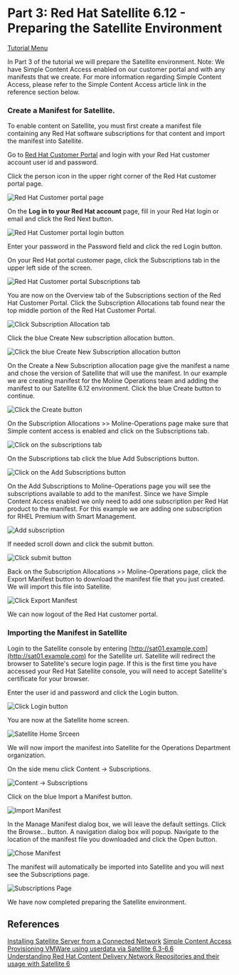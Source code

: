 # Part 3: Red Hat Satellite 6.12 - Preparing the Satellite Environment

[Tutorial Menu](https://github.com/pslucas0212/RedHat-Satellite-6.12-VM-Provisioning-to-vSphere-Tutorial)

In Part 3 of the tutorial we will prepare the Satellite environment.  Note: We have Simple Content Access enabled on our customer portal and with any manifests that we create.  For more information regarding Simple Content Access, please refer to the Simple Content Access article link in the reference section below.  

### Create a Manifest for Satellite. 
To enable content on Satellite, you must first create a manifest file containing any Red Hat software subscriptions for that content and import the manifest into Satellite.  

Go to [Red Hat Customer Portal](https://access.redhat.com/) and login with your Red Hat customer account user id and password.  

Click the person icon in the upper right corner of the Red Hat customer portal page.  

![Red Hat Customer portal page](images/sat03.png)  

On the **Log in to your Red Hat account** page, fill in your Red Hat login or email and click the Red Next button.

![Red Hat Customer portal login button](images/sat04.png)  

Enter your password in the Password field and click the red Login button.  

On your Red Hat portal customer page, click the Subscriptions tab in the upper left side of the screen.  

![Red Hat Customer portal Subscriptions tab](images/sat05.png)  

You are now on the Overview tab of the Subscriptions section of the Red Hat Customer Portal.  Click the Subscription Allocations tab found near the top middle portion of the Red Hat Customer Portal.  

![Click Subscription Allocation tab](images/sat06.png)  

Click the blue Create New subscription allocation button.  

![Click the blue Create New Subscription allocation button](images/sat07.png)  

On the Create a New Subscription allocation page give the manifest a name and chose the version of Satellite that will use the manifest.  In our example we are creating manifest for the Moline Operations team and adding the manifest to our Satellite 6.12 environment.  Click the blue Create button to continue.

![Click the Create button](images/sat08.png)  

On the Subscription Allocations >> Moline-Operations page make sure that Simple content access is enabled and click on the Subscriptions tab.  

![Click on the subscriptions tab](images/sat09.png)  

On the Subscriptions tab click the blue Add Subscriptions button.  

![Click on the Add Subscriptions button](images/sat10.png)  

On the Add Subscriptions to Moline-Operations page you will see the subscriptions available to add to the manifest.  Since we have Simple Content Access enabled we only need to add one subscription per Red Hat product to the manifest.  For this example we are adding one subscription for RHEL Premium with Smart Management. 

![Add subscription ](images/sat11.png)  

If needed scroll down and click the submit button. 

![Click submit button](images/sat12.png)  

Back on the Subscription Allocations >> Moline-Operations page, click the Export Manifest button to download the manifest file that you just created.  We will import this file into Satellite.

![Click Export Manifest](images/sat13.png) 

We can now logout of the Red Hat customer portal.  

### Importing the Manifest in Satellite

Login to the Satellite console by entering [http://sat01.example.com](http://sat01.example.com) for the Satellite url.  Satellite will redirect the browser to Satellite's secure login page.  If this is the first time you have accessed your Red Hat Satellite console, you will need to accept Satellite's certificate for your browser.  

Enter the user id and password and click the Login button.  

![Click Login button](/images/sat14.png)  

You are now at the Satellite home screen.  

![Satellite Home Srceen](/images/sat15.png)  

We will now import the manifest into Satellite for the Operations Department organization.  

On the side menu click Content -> Subscriptions.  

![Content -> Subscriptions](/images/sat16.png)   

Click on the blue Import a Manifest button.  

![Import Manifest](/images/sat17.png)   

In the Manage Manifest dialog box, we will leave the default settings.  Click the Browse... button. A navigation dialog box will popup.  Navigate to the location of the manifest file you downloaded and click the Open button.  

![Chose Manifest](/images/sat18.png)  

The manifest will automatically be imported into Satellite and you will next see the Subscriptions page.

![Subscriptions Page](/images/sat19.png)

We have now completed preparing the Satellite environment.



## References  
[Installing Satellite Server from a Connected Network](https://access.redhat.com/documentation/en-us/red_hat_satellite/6.12/html/installing_satellite_server_in_a_connected_network_environment/index)
[Simple Content Access](https://access.redhat.com/articles/simple-content-access)  
[Provisioning VMWare using userdata via Satellite 6.3-6.6](https://access.redhat.com/blogs/1169563/posts/3640721)  
[Understanding Red Hat Content Delivery Network Repositories and their usage with Satellite 6](https://access.redhat.com/articles/1586183)

